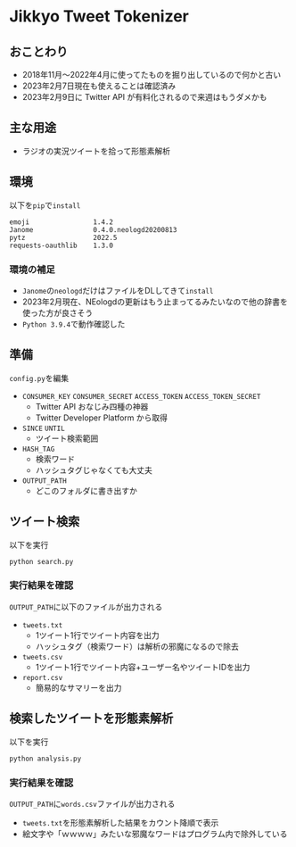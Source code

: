 # Jikkyo Tweet Tokenizer

## おことわり

- 2018年11月〜2022年4月に使ってたものを掘り出しているので何かと古い
- 2023年2月7日現在も使えることは確認済み
- 2023年2月9日に Twitter API が有料化されるので来週はもうダメかも

## 主な用途

- ラジオの実況ツイートを拾って形態素解析

## 環境

以下を`pip`で`install`
```
emoji                1.4.2
Janome               0.4.0.neologd20200813
pytz                 2022.5
requests-oauthlib    1.3.0
```

### 環境の補足

- `Janome`の`neologd`だけはファイルをDLしてきて`install`
- 2023年2月現在、NEologdの更新はもう止まってるみたいなので他の辞書を使った方が良さそう
- `Python 3.9.4`で動作確認した


## 準備

`config.py`を編集

- `CONSUMER_KEY` `CONSUMER_SECRET` `ACCESS_TOKEN` `ACCESS_TOKEN_SECRET`
  - Twitter API おなじみ四種の神器
  - Twitter Developer Platform から取得
- `SINCE` `UNTIL`
  - ツイート検索範囲
- `HASH_TAG`
  - 検索ワード
  - ハッシュタグじゃなくても大丈夫
- `OUTPUT_PATH`
  - どこのフォルダに書き出すか

## ツイート検索

以下を実行
```
python search.py
```

### 実行結果を確認

`OUTPUT_PATH`に以下のファイルが出力される

- `tweets.txt`
  - 1ツイート1行でツイート内容を出力
  - ハッシュタグ（検索ワード）は解析の邪魔になるので除去
- `tweets.csv`
  - 1ツイート1行でツイート内容+ユーザー名やツイートIDを出力
- `report.csv`
  - 簡易的なサマリーを出力


## 検索したツイートを形態素解析

以下を実行
```
python analysis.py
```

### 実行結果を確認

`OUTPUT_PATH`に`words.csv`ファイルが出力される

- `tweets.txt`を形態素解析した結果をカウント降順で表示
- 絵文字や「ｗｗｗｗ」みたいな邪魔なワードはプログラム内で除外している
